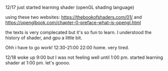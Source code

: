 12/17 just started learning shader (openGL shading language)

using these two websites: https://thebookofshaders.com/01/ and https://openglbook.com/chapter-0-preface-what-is-opengl.html

the texts is very complecated but it's so fun to learn. I understood the history of shader, and gpu a little bit.

Ohh i have to go work! 12:30-21:00 22:00 home. very tired.

12/18 woke up 9:00 but I was not feeling well until 1:00 pm.
started learning shader at 1:00 pm. let's goooo. 



